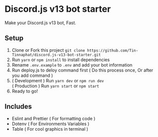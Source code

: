 # Discord.js v13 bot starter
Make your Discord.js v13 bot, Fast.

## Setup
1. Clone or Fork this project
`git clone https://github.com/Tin-Tinnaphat/discord.js-v13-bot-starter.git`
2. Run `yarn` or `npm install` to install dependencies
3. Rename `.env.example` to `.env` and add your bot information
4. Run deploy.js to deloy command first ( Do this process once, Or after you add command )
5. ( Development ) Run `yarn dev` or `npm run dev`<br>
   ( Production ) Run `yarn start` or `npm start`
6. Ready to go!

## Includes
- Eslint and Prettier ( For formatting code )
- Dotenv ( For Environments Variables )
- Table ( For cool graphics in terminal )